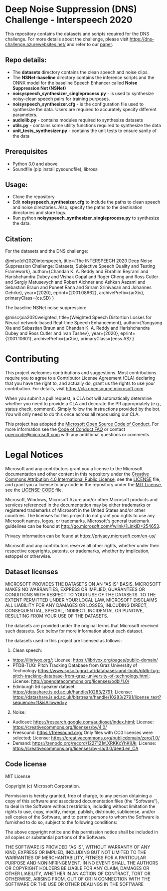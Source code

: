 # Deep Noise Suppression (DNS) Challenge - Interspeech 2020

This repository contains the datasets and scripts required for the DNS challenge. For more details about the challenge, please visit https://dns-challenge.azurewebsites.net/ and refer to our [paper](https://arxiv.org/ftp/arxiv/papers/2001/2001.08662.pdf).

## Repo details:
* The **datasets** directory contains the clean speech and noise clips.
* The **NSNet-baseline** directory contains the inference scripts and the ONNX model for the baseline Speech Enhancer called **Noise Suppression Net (NSNet)** 
* **noisyspeech_synthesizer_singleprocess.py** - is used to synthesize noisy-clean speech pairs for training purposes.
* **noisyspeech_synthesizer.cfg** - is the configuration file used to synthesize the data. Users are required to accurately specify different parameters.
* **audiolib.py** - contains modules required to synthesize datasets
* **utils.py** - contains some utility functions required to synthesize the data
* **unit_tests_synthesizer.py** - contains the unit tests to ensure sanity of the data

## Prerequisites
- Python 3.0 and above
- Soundfile (pip install pysoundfile), librosa

## Usage:
* Clone the repository
* Edit **noisyspeech_synthesizer.cfg** to include the paths to clean speech and noise directories. Also, specify the paths to the destination directories and store logs.
* Run python **noisyspeech_synthesizer_singleprocess.py** to synthesize the data.

## Citation:
For the datasets and the DNS challenge:<br />  

@misc{ch2020interspeech,
    title={The INTERSPEECH 2020 Deep Noise Suppression Challenge: Datasets, Subjective Speech Quality and Testing Framework},
    author={Chandan K. A. Reddy and Ebrahim Beyrami and Harishchandra Dubey and Vishak Gopal and Roger Cheng and Ross Cutler and Sergiy Matusevych and Robert Aichner and Ashkan Aazami and Sebastian Braun and Puneet Rana and Sriram Srinivasan and Johannes Gehrke},
    year={2020},
    eprint={2001.08662},
    archivePrefix={arXiv},
    primaryClass={cs.SD}
}

The baseline NSNet noise suppression:<br />  

@misc{xia2020weighted,
    title={Weighted Speech Distortion Losses for Neural-network-based Real-time Speech Enhancement},
    author={Yangyang Xia and Sebastian Braun and Chandan K. A. Reddy and Harishchandra Dubey and Ross Cutler and Ivan Tashev},
    year={2020},
    eprint={2001.10601},
    archivePrefix={arXiv},
    primaryClass={eess.AS}
}


# Contributing

This project welcomes contributions and suggestions.  Most contributions require you to agree to a
Contributor License Agreement (CLA) declaring that you have the right to, and actually do, grant us
the rights to use your contribution. For details, visit https://cla.opensource.microsoft.com.

When you submit a pull request, a CLA bot will automatically determine whether you need to provide
a CLA and decorate the PR appropriately (e.g., status check, comment). Simply follow the instructions
provided by the bot. You will only need to do this once across all repos using our CLA.

This project has adopted the [Microsoft Open Source Code of Conduct](https://opensource.microsoft.com/codeofconduct/).
For more information see the [Code of Conduct FAQ](https://opensource.microsoft.com/codeofconduct/faq/) or
contact [opencode@microsoft.com](mailto:opencode@microsoft.com) with any additional questions or comments.

# Legal Notices

Microsoft and any contributors grant you a license to the Microsoft documentation and other content
in this repository under the [Creative Commons Attribution 4.0 International Public License](https://creativecommons.org/licenses/by/4.0/legalcode),
see the [LICENSE](LICENSE) file, and grant you a license to any code in the repository under the [MIT License](https://opensource.org/licenses/MIT), see the
[LICENSE-CODE](LICENSE-CODE) file.

Microsoft, Windows, Microsoft Azure and/or other Microsoft products and services referenced in the documentation
may be either trademarks or registered trademarks of Microsoft in the United States and/or other countries.
The licenses for this project do not grant you rights to use any Microsoft names, logos, or trademarks.
Microsoft's general trademark guidelines can be found at http://go.microsoft.com/fwlink/?LinkID=254653.

Privacy information can be found at https://privacy.microsoft.com/en-us/

Microsoft and any contributors reserve all other rights, whether under their respective copyrights, patents,
or trademarks, whether by implication, estoppel or otherwise.


## Dataset licenses
MICROSOFT PROVIDES THE DATASETS ON AN "AS IS" BASIS. MICROSOFT MAKES NO WARRANTIES, EXPRESS OR IMPLIED, GUARANTEES OR CONDITIONS WITH RESPECT TO YOUR USE OF THE DATASETS. TO THE EXTENT PERMITTED UNDER YOUR LOCAL LAW, MICROSOFT DISCLAIMS ALL LIABILITY FOR ANY DAMAGES OR LOSSES, INLCUDING DIRECT, CONSEQUENTIAL, SPECIAL, INDIRECT, INCIDENTAL OR PUNITIVE, RESULTING FROM YOUR USE OF THE DATASETS.

The datasets are provided under the original terms that Microsoft received such datasets. See below for more information about each dataset.

The datasets used in this project are licensed as follows:
1. Clean speech: 
* https://librivox.org/; License: https://librivox.org/pages/public-domain/
* PTDB-TUG: Pitch Tracking Database from Graz University of Technology https://www.spsc.tugraz.at/databases-and-tools/ptdb-tug-pitch-tracking-database-from-graz-university-of-technology.html; License: http://opendatacommons.org/licenses/odbl/1.0/ 
* Edinburgh 56 speaker dataset: https://datashare.is.ed.ac.uk/handle/10283/2791; License: https://datashare.is.ed.ac.uk/bitstream/handle/10283/2791/license_text?sequence=11&isAllowed=y 
2. Noise:
* Audioset: https://research.google.com/audioset/index.html; License: https://creativecommons.org/licenses/by/4.0/
* Freesound: https://freesound.org/ Only files with CC0 licenses were selected; License: https://creativecommons.org/publicdomain/zero/1.0/
* Demand: https://zenodo.org/record/1227121#.XRKKxYhKiUk; License: https://creativecommons.org/licenses/by-sa/3.0/deed.en_CA

## Code license
MIT License

Copyright (c) Microsoft Corporation.

Permission is hereby granted, free of charge, to any person obtaining a copy
of this software and associated documentation files (the "Software"), to deal
in the Software without restriction, including without limitation the rights
to use, copy, modify, merge, publish, distribute, sublicense, and/or sell
copies of the Software, and to permit persons to whom the Software is
furnished to do so, subject to the following conditions:

The above copyright notice and this permission notice shall be included in all
copies or substantial portions of the Software.

THE SOFTWARE IS PROVIDED "AS IS", WITHOUT WARRANTY OF ANY KIND, EXPRESS OR
IMPLIED, INCLUDING BUT NOT LIMITED TO THE WARRANTIES OF MERCHANTABILITY,
FITNESS FOR A PARTICULAR PURPOSE AND NONINFRINGEMENT. IN NO EVENT SHALL THE
AUTHORS OR COPYRIGHT HOLDERS BE LIABLE FOR ANY CLAIM, DAMAGES OR OTHER
LIABILITY, WHETHER IN AN ACTION OF CONTRACT, TORT OR OTHERWISE, ARISING FROM,
OUT OF OR IN CONNECTION WITH THE SOFTWARE OR THE USE OR OTHER DEALINGS IN THE
SOFTWARE
